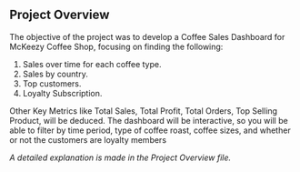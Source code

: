 ## Project Overview

The objective of the project was to develop a Coffee Sales Dashboard for McKeezy Coffee Shop, focusing on 
finding the following:
1. Sales over time for each coffee type.
2. Sales by country.
3. Top customers.
4. Loyalty Subscription.
   
Other Key Metrics like Total Sales, Total Profit, Total Orders, Top Selling Product, will be deduced.
The dashboard will be interactive, so you will be able to filter by time period, type of coffee roast, coffee sizes, 
and whether or not the customers are loyalty members

_A detailed explanation is made in the Project Overview file._

